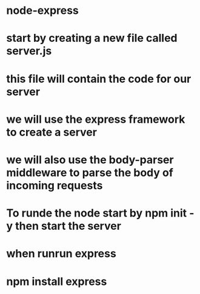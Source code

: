 # node-express
# start by  creating a new file called server.js
# this file will contain the code for our server
# we will use the express framework to create a server
# we will also use the body-parser middleware to parse the body of incoming requests
# To runde the node start by npm init  -y then start the server
# when runrun express 
# npm install express


